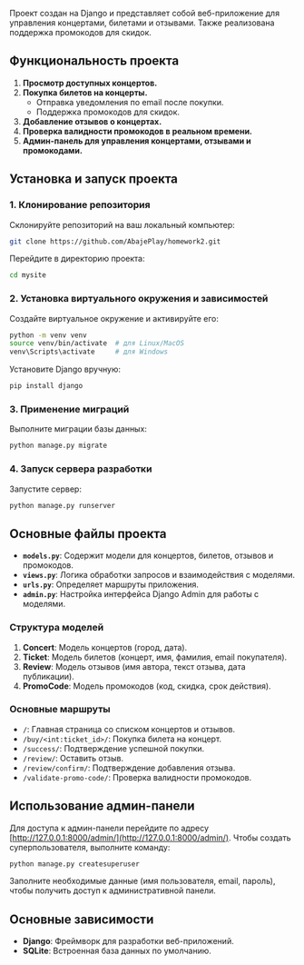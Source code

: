 Проект создан на Django и представляет собой веб-приложение для управления концертами, билетами и отзывами. Также реализована поддержка промокодов для скидок.

## Функциональность проекта

1. **Просмотр доступных концертов.**
2. **Покупка билетов на концерты.**
   - Отправка уведомления по email после покупки.
   - Поддержка промокодов для скидок.
3. **Добавление отзывов о концертах.**
4. **Проверка валидности промокодов в реальном времени.**
5. **Админ-панель для управления концертами, отзывами и промокодами.**

## Установка и запуск проекта

### 1. Клонирование репозитория
Склонируйте репозиторий на ваш локальный компьютер:
```bash
git clone https://github.com/AbajePlay/homework2.git
```

Перейдите в директорию проекта:
```bash
cd mysite
```

### 2. Установка виртуального окружения и зависимостей
Создайте виртуальное окружение и активируйте его:
```bash
python -m venv venv
source venv/bin/activate  # для Linux/MacOS
venv\Scripts\activate     # для Windows
```

Установите Django вручную:
```bash
pip install django
```

### 3. Применение миграций
Выполните миграции базы данных:
```bash
python manage.py migrate
```

### 4. Запуск сервера разработки
Запустите сервер:
```bash
python manage.py runserver
```

## Основные файлы проекта

- **`models.py`**: Содержит модели для концертов, билетов, отзывов и промокодов.
- **`views.py`**: Логика обработки запросов и взаимодействия с моделями.
- **`urls.py`**: Определяет маршруты приложения.
- **`admin.py`**: Настройка интерфейса Django Admin для работы с моделями.

### Структура моделей

1. **Concert**: Модель концертов (город, дата).
2. **Ticket**: Модель билетов (концерт, имя, фамилия, email покупателя).
3. **Review**: Модель отзывов (имя автора, текст отзыва, дата публикации).
4. **PromoCode**: Модель промокодов (код, скидка, срок действия).

### Основные маршруты

- `/`: Главная страница со списком концертов и отзывов.
- `/buy/<int:ticket_id>/`: Покупка билета на концерт.
- `/success/`: Подтверждение успешной покупки.
- `/review/`: Оставить отзыв.
- `/review/confirm/`: Подтверждение добавления отзыва.
- `/validate-promo-code/`: Проверка валидности промокодов.

## Использование админ-панели

Для доступа к админ-панели перейдите по адресу [http://127.0.0.1:8000/admin/](http://127.0.0.1:8000/admin/). Чтобы создать суперпользователя, выполните команду:
```bash
python manage.py createsuperuser
```

Заполните необходимые данные (имя пользователя, email, пароль), чтобы получить доступ к административной панели.

## Основные зависимости

- **Django**: Фреймворк для разработки веб-приложений.
- **SQLite**: Встроенная база данных по умолчанию.
